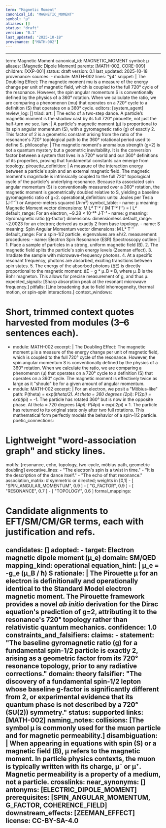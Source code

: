 ```yaml
---
term: "Magnetic Moment"
canonical_id: "MAGNETIC_MOMENT"
symbol: "µ"
aliases: []
status: "draft"
version: "0.1"
last_updated: "2025-10-18"
provenance: ["MATH-002"]
---
```


---
term: Magnetic Moment
canonical_id: MAGNETIC_MOMENT
symbol: µ
aliases: [Magnetic Dipole Moment]
parents: [MATH-002, CORE-009]
children: [XXP-001]
status: draft
version: 0.1
last_updated: 2025-10-18
provenance:
  sources:
    - module: MATH-002
      lines: "§4"
      snippet: |
        The Doubling Effect: The magnetic moment mu is a measure of the energy change per unit of magnetic field, which is coupled to the full 720° cycle of the resonance. However, the spin angular momentum S is conventionally defined by the physics of a 360° rotation. When we calculate the ratio, we are comparing a phenomenon (mu) that operates on a 720° cycle to a definition (S) that operates on a 360° cycle.
  editors: [system_agent]
  review_log: []
triad:
  art: |
    The echo of a two-step dance. A particle’s magnetic moment is the shadow cast by its full 720° pirouette, not just the half-turn we see.
  law: |
    A particle's magnetic moment (µ) is proportional to its spin angular momentum (S), with a gyromagnetic ratio (g) of exactly 2. This factor of 2 is a geometric constant arising from the ratio of the resonance's 720° topological path to the 360° rotational period used to define S.
  philosophy: |
    The magnetic moment's anomalous strength (g=2) is not a quantum mystery but a geometric inevitability. It is the conversion factor between a system that lives in a 720° world and our 360° definitions of its properties, proving that fundamental constants can emerge from topology.
pirouette_definition: |
  A measure of the interaction energy between a particle's spin and an external magnetic field. The magnetic moment's magnitude is intrinsically coupled to the full 720° topological cycle of the particle's underlying resonance. Because its associated spin angular momentum (S) is conventionally measured over a 360° rotation, the magnetic moment is geometrically doubled relative to S, yielding a baseline gyromagnetic ratio of g=2.
operational_definition:
  units: Joules per Tesla (J·T⁻¹) or Ampere-meters squared (A·m²)
  symbol_table:
    - name: µ
      meaning: Magnetic Moment vector
      dimensions: M L² T⁻² / (M T⁻² I⁻¹) = I L²
      default_range: For an electron, ~9.28 × 10⁻²⁴ J·T⁻¹
    - name: g
      meaning: Gyromagnetic ratio (g-factor)
      dimensions: dimensionless
      default_range: ~2.0023 for an electron; derived as exactly 2 from base topology.
    - name: S
      meaning: Spin Angular Momentum vector
      dimensions: M L² T⁻¹
      default_range: For a spin-1/2 particle, eigenvalues are ±ħ/2.
  measurement:
    procedures:
      - name: Electron Spin Resonance (ESR) Spectroscopy
        outline: |
          1. Place a sample of particles in a strong, uniform magnetic field (B).
          2. The magnetic field splits the particle's spin energy levels (Zeeman effect).
          3. Irradiate the sample with microwave-frequency photons.
          4. At a specific resonant frequency, photons are absorbed, exciting transitions between spin states.
          5. The energy of the absorbed photons (ΔE) is directly proportional to the magnetic moment: ΔE = g * µ_B * B, where µ_B is the Bohr magneton. This allows for precise measurement of g, and thus µ.
        expected_signals: [Sharp absorption peak at the resonant microwave frequency.]
        pitfalls: [Line broadening due to field inhomogeneity, thermal motion, or spin-spin interactions.]
context_windows:
  # Short, trimmed context quotes harvested from modules (3–6 sentences each).
  - module: MATH-002
    excerpt: |
      The Doubling Effect: The magnetic moment µ is a measure of the energy change per unit of magnetic field, which is coupled to the full 720° cycle of the resonance. However, the spin angular momentum S is conventionally defined by the physics of a 360° rotation. When we calculate the ratio, we are comparing a phenomenon (µ) that operates on a 720° cycle to a definition (S) that operates on a 360° cycle. The magnetic moment is effectively twice as large as it "should" be for a given amount of angular momentum.
  - module: MATH-002
    excerpt: |
      For an electron, we posit a "Möbius-like" path: P(theta) = exp(i*theta/2). At theta = 360 degrees (2*pi): P(2*pi) = exp(i*pi) = -1. The particle has rotated 360° but is now in the opposite phase. At theta = 720 degrees (4*pi): P(4*pi) = exp(i*2*pi) = 1. The particle has returned to its original state only after two full rotations. This mathematical form perfectly models the behavior of a spin-1/2 particle.
poetic_connections:
  # Lightweight "word-association graph" and sticky lines.
  motifs: [resonance, echo, topology, two-cycle, möbius path, geometric doubling]
  evocative_lines:
    - "The electron's spin is a twist in time."
    - "It is the description of the dance itself."
    - "The echo of that resonance."
  association_matrix:
    # symmetric or directed; weights in [0,1]
    - [ "SPIN_ANGULAR_MOMENTUM", 0.9 ]
    - [ "G_FACTOR", 0.9 ]
    - [ "RESONANCE", 0.7 ]
    - [ "TOPOLOGY", 0.6 ]
formal_mappings:
  # Candidate alignments to EFT/SM/CM/GR terms, each with justification and refs.
  candidates:
    []
  adopted:
    - target: Electron magnetic dipole moment (µ_e)
      domain: SM/QED
      mapping_kind: operational
      equation_hint: |
        µ_e = -g_e (µ_B / ħ) S
      rationale: |
        The Pirouette µ for an electron is definitionally and operationally identical to the Standard Model electron magnetic moment. The Pirouette framework provides a novel *ab initio* derivation for the Dirac equation's prediction of g=2, attributing it to the resonance's 720° topology rather than relativistic quantum mechanics.
      confidence: 1.0
constraints_and_falsifiers:
  claims:
    - statement: "The baseline gyromagnetic ratio (g) for a fundamental spin-1/2 particle is exactly 2, arising as a geometric factor from its 720° resonance topology, prior to any radiative corrections."
      domain: theory
      falsifier: "The discovery of a fundamental spin-1/2 lepton whose baseline g-factor is significantly different from 2, or experimental evidence that its quantum phase is not described by a 720° (SU(2)) symmetry."
      status: supported
      links: [MATH-002]
naming_notes:
  collisions: [The symbol µ is commonly used for the muon particle and for magnetic permeability.]
  disambiguation: |
    When appearing in equations with spin (S) or a magnetic field (B), µ refers to the magnetic moment. In particle physics contexts, the muon is typically written with its charge, µ⁻ or µ⁺. Magnetic permeability is a property of a medium, not a particle.
crosslinks:
  near_synonyms: []
  antonyms: [ELECTRIC_DIPOLE_MOMENT]
  prerequisites: [SPIN_ANGULAR_MOMENTUM, G_FACTOR, COHERENCE_FIELD]
  downstream_effects: [ZEEMAN_EFFECT]
license: CC-BY-SA-4.0
---
